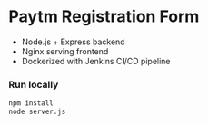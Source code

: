 # Paytm Registration Form

- Node.js + Express backend
- Nginx serving frontend
- Dockerized with Jenkins CI/CD pipeline

### Run locally
```bash
npm install
node server.js

